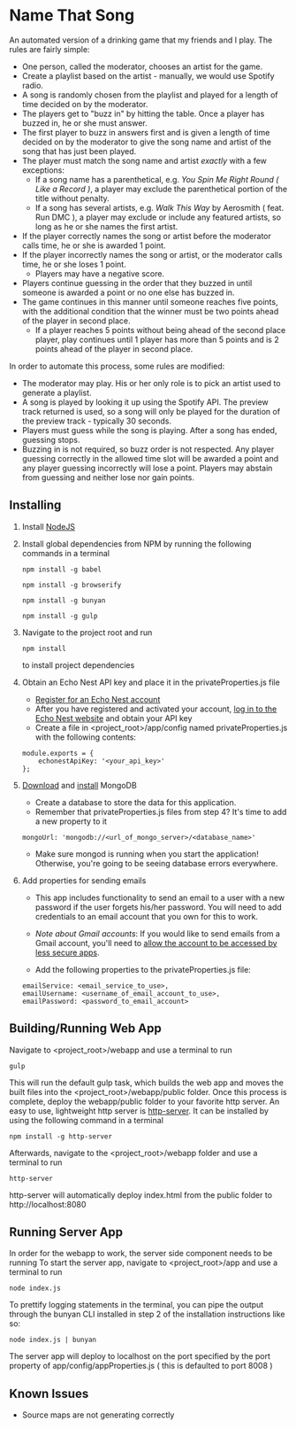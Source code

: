 Name That Song
==============
An automated version of a drinking game that my friends and I play.  The rules are fairly simple:
   * One person, called the moderator, chooses an artist for the game.
   * Create a playlist based on the artist - manually, we would use Spotify radio.
   * A song is randomly chosen from the playlist and played for a length of time decided on by the moderator.
   * The players get to "buzz in" by hitting the table. Once a player has buzzed in, he or she must answer.
   * The first player to buzz in answers first and is given a length of time decided on by the moderator to give the song name and artist of the song that has just been played.
   * The player must match the song name and artist *exactly* with a few exceptions:
     * If a song name has a parenthetical, e.g. *You Spin Me Right Round ( Like a Record )*, a player may exclude the parenthetical portion of the title without penalty.
     * If a song has several artists, e.g. *Walk This Way* by Aerosmith ( feat. Run DMC ), a player may exclude or include any featured artists, so long as he or she names the first artist.
   * If the player correctly names the song or artist before the moderator calls time, he or she is awarded 1 point.
   * If the player incorrectly names the song or artist, or the moderator calls time, he or she loses 1 point.
     * Players may have a negative score.
   * Players continue guessing in the order that they buzzed in until someone is awarded a point or no one else has buzzed in.
   * The game continues in this manner until someone reaches five points, with the additional condition that the winner must be two points ahead of the player in second place.
     * If a player reaches 5 points without being ahead of the second place player, play continues until 1 player has more than 5 points and is 2 points ahead of the player in second place.
     
In order to automate this process, some rules are modified: 
   * The moderator may play. His or her only role is to pick an artist used to generate a playlist.
   * A song is played by looking it up using the Spotify API.  The preview track returned is used, so a song will only be played for the duration of the preview track - typically 30 seconds.
   * Players must guess while the song is playing.  After a song has ended, guessing stops.
   * Buzzing in is not required, so buzz order is not respected.  Any player guessing correctly in the allowed time slot will be awarded a point and any player guessing incorrectly will lose a point.  Players may abstain from guessing and neither lose nor gain points.
   
Installing
----------
1. Install [NodeJS](https://nodejs.org/)
2. Install global dependencies from NPM by running the following commands in a terminal
  
   ```
   npm install -g babel
   ```
  
   ```
   npm install -g browserify
   ```
  
   ```
   npm install -g bunyan
   ```
  
   ```
   npm install -g gulp
   ```
  
3. Navigate to the project root and run

   ```
   npm install
   ```
   
   to install project dependencies
   
4. Obtain an Echo Nest API key and place it in the privateProperties.js file
   * [Register for an Echo Nest account](https://developer.echonest.com/account/register)
   * After you have registered and activated your account, [log in to the Echo Nest website](https://developer.echonest.com/account/login) and obtain your API key
   * Create a file in &lt;project_root&gt;/app/config named privateProperties.js with the following contents:
   
    ```
    module.exports = {
        echonestApiKey: '<your_api_key>'
    };
    ```

5. [Download](https://www.mongodb.org/downloads#production) and [install](https://docs.mongodb.org/manual/tutorial/) MongoDB
   * Create a database to store the data for this application.
   * Remember that privateProperties.js files from step 4?  It's time to add a new property to it
   
   ```
   mongoUrl: 'mongodb://<url_of_mongo_server>/<database_name>'
   ```
   * Make sure mongod is running when you start the application! Otherwise, you're going to be seeing database errors everywhere.
   
6. Add properties for sending emails
   * This app includes functionality to send an email to a user with a new password if the user forgets his/her password. You will need to add credentials to an email account that you own for this to work.
   * *Note about Gmail accounts*: If you would like to send emails from a Gmail account, you'll need to [allow the account to be accessed by less secure apps](https://www.google.com/settings/security/lesssecureapps). 
   
   * Add the following properties to the privateProperties.js file:
   
   ```
   emailService: <email_service_to_use>,
   emailUsername: <username_of_email_account_to_use>,
   emailPassword: <password_to_email_account>
   ```
   
Building/Running Web App
------------------------
Navigate to &lt;project_root&gt;/webapp and use a terminal to run

    gulp

This will run the default gulp task, which builds the web app and moves the built files into the &lt;project_root&gt;/webapp/public folder.
Once this process is complete, deploy the webapp/public folder to your favorite http server.  An easy to use, lightweight http server is [http-server](https://www.npmjs.com/package/http-server).
It can be installed by using the following command in a terminal

    npm install -g http-server

Afterwards, navigate to the &lt;project_root&gt;/webapp folder and use a terminal to run

    http-server

http-server will automatically deploy index.html from the public folder to http://localhost:8080
   
Running Server App
------------------
In order for the webapp to work, the server side component needs to be running
To start the server app, navigate to &lt;project_root&gt;/app and use a terminal to run

    node index.js

To prettify logging statements in the terminal, you can pipe the output through the bunyan CLI installed in step 2 of the installation instructions like so:

    node index.js | bunyan

The server app will deploy to localhost on the port specified by the port property of app/config/appProperties.js ( this is defaulted to port 8008 )

Known Issues
------------
* Source maps are not generating correctly
